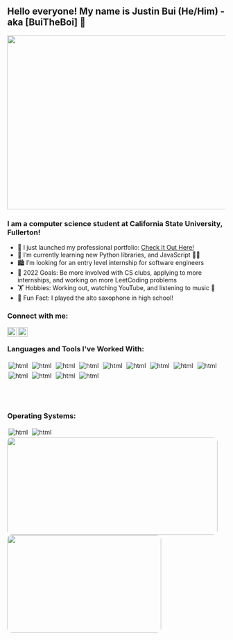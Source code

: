 ## Hello everyone! My name is Justin Bui (He/Him) - aka [BuiTheBoi] 👋

<p align="center">
    <img src=https://i.pinimg.com/originals/0c/7b/7b/0c7b7bd6de1525cecb762d4f3de34ea1.gif width="900" height="400" />
</p>

### I am a computer science student at California State University, Fullerton!

- 🔭 I just launched my professional portfolio: [Check It Out Here!](https://buitheboi.github.io/)
- 📓 I’m currently learning new Python libraries, and JavaScript 🐍📜
- 🏙️ I’m looking for an entry level internship for software engineers
- 🥅 2022 Goals: Be more involved with CS clubs, applying to more internships, and working on more LeetCoding problems
- 🏋️ Hobbies: Working out, watching YouTube, and listening to music 🎵
- 🎷 Fun Fact: I played the alto saxophone in high school!

### Connect with me:

[<img align="left" alt="LinkedIn" width="22px" src="https://cdn.jsdelivr.net/npm/simple-icons@v3/icons/linkedin.svg" />][linkedin]
[<img align="left" alt="LinkedIn" width="22px" src="https://cdn.jsdelivr.net/npm/simple-icons@v3/icons/gmail.svg" />][gmail]

<br />

### Languages and Tools I've Worked With:

<p align="left">
<img src="https://img.shields.io/badge/c-%2300599C.svg?style=for-the-badge&logo=c&logoColor=white" alt="html" style="vertical-align:top; margin:3px">
<img src="https://img.shields.io/badge/c++-%2300599C.svg?style=for-the-badge&logo=c%2B%2B&logoColor=white" alt="html" style="vertical-align:top; margin:3px">
<img src="https://img.shields.io/badge/html5-%23E34F26.svg?style=for-the-badge&logo=html5&logoColor=white" alt="html" style="vertical-align:top; margin:3px">
<img src="https://img.shields.io/badge/css3-%231572B6.svg?style=for-the-badge&logo=css3&logoColor=white" alt="html" style="vertical-align:top; margin:3px">
<img src="https://img.shields.io/badge/javascript-%23323330.svg?style=for-the-badge&logo=javascript&logoColor=%23F7DF1E" alt="html" style="vertical-align:top; margin:3px">
<img src="https://img.shields.io/badge/bootstrap-%23563D7C.svg?style=for-the-badge&logo=bootstrap&logoColor=white" alt="html" style="vertical-align:top; margin:3px">
<img src="https://img.shields.io/badge/python-3670A0?style=for-the-badge&logo=python&logoColor=ffdd54" alt="html" style="vertical-align:top; margin:3px">
<img src="https://img.shields.io/badge/firebase-ffca28?style=for-the-badge&logo=firebase&logoColor=black" alt="html" style="vertical-align:top; margin:3px">
<img src="https://img.shields.io/badge/opencv-%23white.svg?style=for-the-badge&logo=opencv&logoColor=white" alt="html" style="vertical-align:top; margin:3px">
<img src="https://img.shields.io/badge/git-%23F05033.svg?style=for-the-badge&logo=git&logoColor=white" alt="html" style="vertical-align:top; margin:3px">
<img src="https://img.shields.io/badge/Visual%20Studio%20Code-0078d7.svg?style=for-the-badge&logo=visual-studio-code&logoColor=white" alt="html" style="vertical-align:top; margin:3px">
<img src="https://img.shields.io/badge/Microsoft%20SQL%20Sever-CC2927?style=for-the-badge&logo=microsoft%20sql%20server&logoColor=white" alt="html" style="vertical-align:top; margin:3px">
<img src="https://img.shields.io/badge/postgres-%23316192.svg?style=for-the-badge&logo=postgresql&logoColor=white" alt="html" style="vertical-align:top; margin:3px">
</p>

<br />

<br>

### Operating Systems:

<img src="https://img.shields.io/badge/Linux-FCC624?style=for-the-badge&logo=linux&logoColor=black" alt="html" style="vertical-align:top; margin:3px">
<img src="https://img.shields.io/badge/Windows-0078D6?style=for-the-badge&logo=windows&logoColor=white" alt="html" style="vertical-align:top; margin:3px">
<br />

[linkedin]: http://linkedin.com/in/justin-bui-4a8926194
[gmail]: mailto:jbui3493@gmail.com

<img width="485" height="225" src="https://github-readme-stats.vercel.app/api?username=buitheboi&show_icons=true&theme=highcontrast&include_all_commits=true&hide=stars" style="border-radius:10px;">
<img width="355" height="225" src="https://github-readme-stats.vercel.app/api/top-langs/?username=buitheboi&theme=highcontrast&layout=compact" style="border-radius:10px;">
